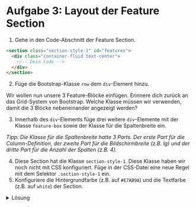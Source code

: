 # Aufgabe 3: Layout der Feature Section

1. Gehe in den Code-Abschnitt der Feature Section.

```html
<section class="section-style-1" id="features">
  <div class="container-fluid text-center">
    <!-- Dein Code -->
  </div>
</section>
```

2. Füge die Bootstrap-Klasse `row` dem `div`-Element hinzu.

Wir wollen nun unsere 3 Feature-Blöcke einfügen. Erinnere dich zurück an das Grid-System von Bootstrap. Welche Klasse müssen wir verwenden, damit die 3 Blöcke nebeneinander angezeigt werden?

3. Innerhalb des `div`-Elements füge drei weitere `div`-Elemente mit der Klasse `feature-box` sowie der Klasse für die Spaltenbreite ein.

_Tipp: Die Klasse für die Spaltenbreite hatte 3 Parts. Der erste Part für die Column-Definition, der zweite Part für die Bildschirmbreite (z.B. lg) und der dritte Part für die Anzahl der Spalten (z.B. 4)._

4. Diese Section hat die Klasse `section-style-1`. Diese Klasse haben wir noch nicht mit CSS konfiguriert. Füge in der CSS-Datei eine neue Regel mit dem Selektor `.section-style-1` ein.
5. Konfiguriere die Hintergrundfarbe (z.B. auf `#E7AB9A`) und die Textfarbe (z.B. auf `white`) der Section.

<details>
<summary>Lösung</summary>

#### index.html

```html
<section class="section-style-1" id="features">
  <div class="container-fluid text-center">
    <!-- Wir wollen, dass die Features nebeneinander angezeigt werden. Dafür verwenden wir wieder die Bootstrap-Klasse "row" -->
    <div class="row">
      <div class="feature-box col-lg-4">
        <!-- Hier ist Feature 1 -->
      </div>

      <div class="feature-box col-lg-4">
        <!-- Hier ist Feature 2 -->
      </div>

      <div class="feature-box col-lg-4">
        <!-- Hier ist Feature 3 -->
      </div>
    </div>
  </div>
</section>
```

#### styles.css

```css
.section-style-1 {
  background-color: #ede9d5;
  color: black;
}
```

</details>
